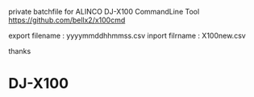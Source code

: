 private batchfile for ALINCO DJ-X100 CommandLine Tool
https://github.com/bellx2/x100cmd

export filename : yyyymmddhhmmss.csv
inport filrname : X100new.csv

thanks
# DJ-X100
